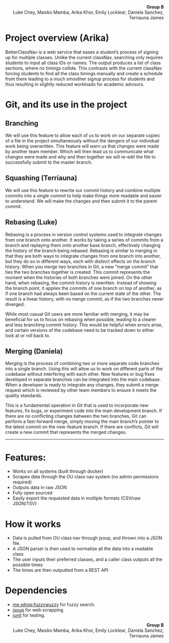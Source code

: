<div style="text-align: right"> <strong> Group B </strong> </div>
<div style="text-align: right"> Luke Chey, Masiko Mamba, Arika Khor, Emily Locklear, Daniela Sanchez, Terriauna James</div>

# Project overview (Arika)
BetterClassNav is a web service that eases a student’s process of signing up for multiple
classes. Unlike the current classNav, searching only requires students to input all class IDs or
names. The output produces a list of class sections, where no timings collide. This contrasts
with the current classNav forcing students to find all the class timings manually and create a
schedule from there leading to a much smoother signup process for students and thus resulting
in slightly reduced workloads for academic advisors.

# Git, and its use in the project 
## Branching 
We will use this feature to allow each of us to work on our separate copies of a file in the project simultaneously without the dangers of our individual work being overwritten. This feature will warn us that changes were made by another team member. Which will then lead us to communicate what changes were made and why and then together we will re-edit the file to successfully submit to the master branch. 
## Squashing (Terriauna) 
We will use this feature to rewrite our commit history and combine multiple commits into a single commit to help make things more readable and easier to understand. We will make the changes and then submit it to the parent commit.  
## Rebasing (Luke) 
Rebasing is a process in version control systems used to integrate changes from one branch onto another. It works by taking a series of commits from a branch and replaying them onto another base branch, effectively changing the history of the branch being rebased. Rebasing is similar to merging in that they are both ways to integrate changes from one branch into another, but they do so in different ways, each with distinct effects on the branch history. When you merge two branches in Git, a new "merge commit" that ties the two branches together is created. This commit represents the moment when the histories of both branches were joined. On the other hand, when rebasing, the commit history is rewritten. Instead of showing the branch point, it applies the commits of one branch on top of another, as if one branch had always been based on the current state of the other. The result is a linear history, with no merge commit, as if the two branches never diverged. 

While most casual Git users are more familiar with merging, it may be beneficial for us to focus on rebasing when possible, leading to a clearer and less branching commit history. This would be helpful when errors arise, and certain versions of the codebase need to be tracked down to either look at or roll back to. 
## Merging (Daniela) 
Merging is the process of combining two or more separate code branches into a single branch. Using this will allow us to work on different parts of the codebase without interfering with each other. New features or bug fixes developed in separate branches can be integrated into the main codebase. When a developer is ready to integrate any changes, they submit a merge request which is reviewed by other team members to ensure it meets the quality standards. 

This is a fundamental operation in Git that is used to incorporate new features, fix bugs, or experiment code into the main development branch. If there are no conflicting changes between the two branches, Git can perform a fast-forward merge, simply moving the main branch’s pointer to the latest commit on the new-feature branch. If there are conflicts, Git will create a new commit that represents the merged changes.

___
# Features: 
- Works on all systems (built through docker)
- Scrapes data through the OU class nav system (no admin permissions required)
- Outputs data in raw JSON 
- Fully open sourced
- Easily export the requested data in multiple formats (CSV/raw JSON/TSV)

# How it works
- Data is pulled from OU class nav through jsoup, and thrown into a JSON file. 
- A JSON parser is then used to normalize all the data into a readable class 
- The user inputs their preferred classes, and a caller class outputs all the possible times
- The times are then outputted from a REST API

# Dependencies 
- [me.xdrop:fuzzywuzzy](https://github.com/xdrop/fuzzywuzzy) for fuzzy search.
- [jsoup](https://jsoup.org/) for web scrapping.
- [junit](https://github.com/junit-team/junit5) for testing.


<div style="text-align: right"> <strong> Group B </strong> </div>

<div style="text-align: right"> Luke Chey, Masiko Mamba, Arika Khor, Emily Locklear, Daniela Sanchez, Terriauna James</div>

